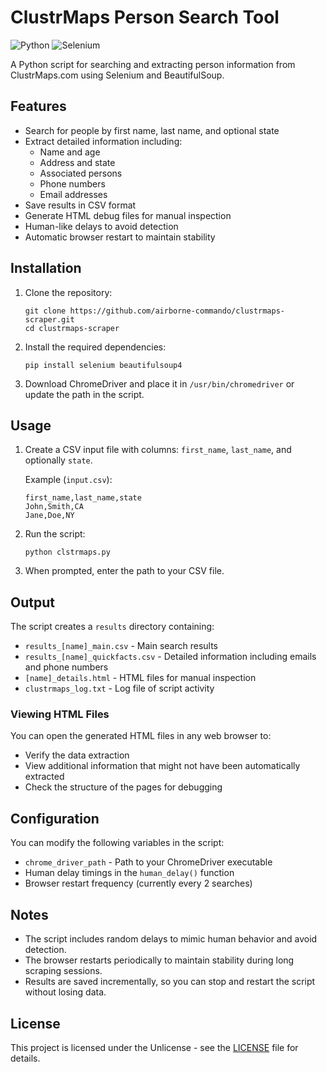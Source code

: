 # ClustrMaps Person Search Tool

![Python](https://img.shields.io/badge/Python-3.7%2B-blue)
![Selenium](https://img.shields.io/badge/Selenium-4.0%2B-orange)

A Python script for searching and extracting person information from ClustrMaps.com using Selenium and BeautifulSoup.

## Features

- Search for people by first name, last name, and optional state
- Extract detailed information including:
  - Name and age
  - Address and state
  - Associated persons
  - Phone numbers
  - Email addresses
- Save results in CSV format
- Generate HTML debug files for manual inspection
- Human-like delays to avoid detection
- Automatic browser restart to maintain stability

## Installation

1. Clone the repository:
   ```
   git clone https://github.com/airborne-commando/clustrmaps-scraper.git
   cd clustrmaps-scraper
   ```

2. Install the required dependencies:
   ```
   pip install selenium beautifulsoup4
   ```

3. Download ChromeDriver and place it in `/usr/bin/chromedriver` or update the path in the script.

## Usage

1. Create a CSV input file with columns: `first_name`, `last_name`, and optionally `state`.

   Example (`input.csv`):
   ```
   first_name,last_name,state
   John,Smith,CA
   Jane,Doe,NY
   ```

2. Run the script:
   ```
   python clstrmaps.py
   ```

3. When prompted, enter the path to your CSV file.

## Output

The script creates a `results` directory containing:

- `results_[name]_main.csv` - Main search results
- `results_[name]_quickfacts.csv` - Detailed information including emails and phone numbers
- `[name]_details.html` - HTML files for manual inspection
- `clustrmaps_log.txt` - Log file of script activity

### Viewing HTML Files

You can open the generated HTML files in any web browser to:
- Verify the data extraction
- View additional information that might not have been automatically extracted
- Check the structure of the pages for debugging

## Configuration

You can modify the following variables in the script:

- `chrome_driver_path` - Path to your ChromeDriver executable
- Human delay timings in the `human_delay()` function
- Browser restart frequency (currently every 2 searches)

## Notes

- The script includes random delays to mimic human behavior and avoid detection.
- The browser restarts periodically to maintain stability during long scraping sessions.
- Results are saved incrementally, so you can stop and restart the script without losing data.

## License

This project is licensed under the Unlicense - see the [LICENSE](LICENSE) file for details.
